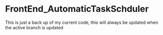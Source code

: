 # FrontEnd_AutomaticTaskSchduler
This is just a back up of my current code, this will always be updated when the active branch is updated
